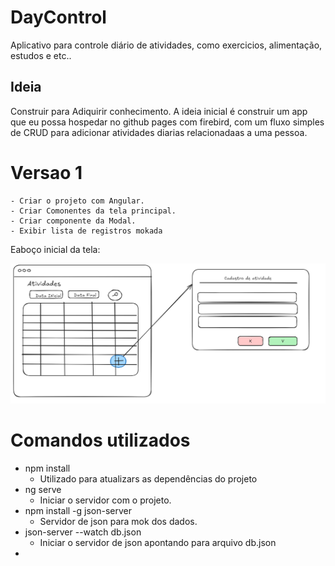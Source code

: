 # DayControl
Aplicativo para controle diário de atividades, como exercicios, alimentação, estudos e etc..

## Ideia
Construir para Adiquirir conhecimento. A ideia inicial é construir um app que eu possa hospedar no github pages com firebird, com um fluxo simples de CRUD para adicionar atividades diarias relacionadaas a uma pessoa. 

# Versao 1
    - Criar o projeto com Angular.
    - Criar Comonentes da tela principal.
    - Criar componente da Modal.
    - Exibir lista de registros mokada

Eaboço inicial da tela:

![Tela Inicial](./image/esboco_inicial_projeto.PNG)


# Comandos utilizados
- npm install
    - Utilizado para atualizars as dependências do projeto
- ng serve
    - Iniciar o servidor com o projeto.
- npm install -g json-server
    - Servidor de json para mok dos dados. 
- json-server --watch db.json
    - Iniciar o servidor de json apontando para arquivo db.json
- 
